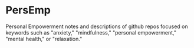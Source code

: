 # PersEmp
Personal Empowerment notes and descriptions of github repos focused on keywords such as "anxiety," "mindfulness," "personal empowerment," "mental health," or "relaxation." 
